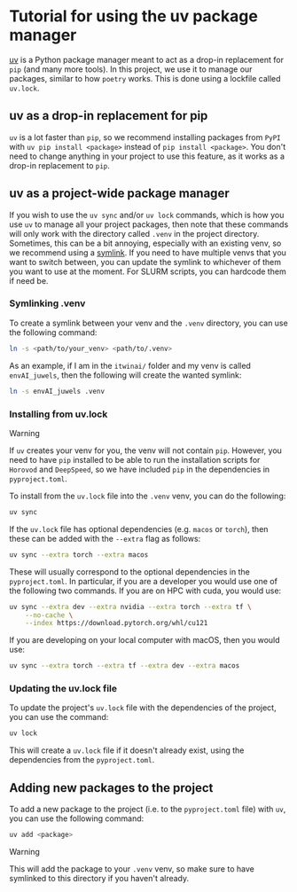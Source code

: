 # Tutorial for using the uv package manager

[uv](https://docs.astral.sh/uv/) is a Python package manager meant to act as a drop-in
replacement for `pip` (and many more tools). In this project, we use it to manage our
packages, similar to how `poetry` works. This is done using a lockfile called
`uv.lock`.

## uv as a drop-in replacement for pip

`uv` is a lot faster than `pip`, so we recommend installing packages from `PyPI`
with `uv pip install <package>` instead of `pip install <package>`. You don't need to
change anything in your project to use this feature, as it works as a drop-in
replacement to `pip`.

## uv as a project-wide package manager

If you wish to use the `uv sync` and/or `uv lock` commands, which is how you use `uv`
to manage all your project packages, then note that these commands will only work
with the directory called `.venv` in the project directory. Sometimes, this can be a
bit annoying, especially with an existing venv, so we recommend using a
[symlink](https://en.wikipedia.org/wiki/Symbolic_link). If you need to have multiple
venvs that you want to switch between, you can update the symlink to whichever of them
you want to use at the moment. For SLURM scripts, you can hardcode them if need be.

### Symlinking .venv

To create a symlink between your venv and the `.venv` directory, you can use the
following command:

```bash
ln -s <path/to/your_venv> <path/to/.venv>
```

As an example, if I am in the `itwinai/` folder and my venv is called `envAI_juwels`,
then the following will create the wanted symlink:

```bash
ln -s envAI_juwels .venv
```

### Installing from uv.lock

> [!Warning]
> If `uv` creates your venv for you, the venv will not contain `pip`. However, you need
> to have `pip` installed to be able to run the installation scripts for `Horovod` and
> `DeepSpeed`, so we have included `pip` in the dependencies in `pyproject.toml`.

To install from the `uv.lock` file into the `.venv` venv, you can do the following:

```bash
uv sync
```

If the `uv.lock` file has optional dependencies (e.g. `macos` or `torch`), then these
can be added with the `--extra` flag as follows:

```bash
uv sync --extra torch --extra macos
```

These will usually correspond to the optional dependencies in the `pyproject.toml`. In
particular, if you are a developer you would use one of the following two commands. If
you are on HPC with cuda, you would use:

```bash
uv sync --extra dev --extra nvidia --extra torch --extra tf \
    --no-cache \
    --index https://download.pytorch.org/whl/cu121
```

If you are developing on your local computer with macOS, then you would use:

```bash
uv sync --extra torch --extra tf --extra dev --extra macos
```

### Updating the uv.lock file

To update the project's `uv.lock` file with the dependencies of the project, you can
use the command:

```bash
uv lock
```

This will create a `uv.lock` file if it doesn't already exist, using the dependencies
from the `pyproject.toml`.

## Adding new packages to the project

To add a new package to the project (i.e. to the `pyproject.toml` file) with `uv`, you
can use the following command:

```bash
uv add <package>
```

> [!Warning]
> This will add the package to your `.venv` venv, so make sure to have symlinked to
> this directory if you haven't already.

